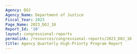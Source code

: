 ```yaml
---
Agency: DOJ
Agency_Name: Department of Justice
Fiscal_Year: 2023
Page_Name: 2023_DOJ_10
Report_Id: '10'
layout: congressional-reports
permalink: /resources/congressional-reports/2023_DOJ_10
title: Agency Quarterly High-Priorty Program Report
---
```

